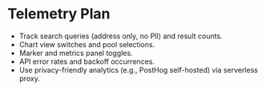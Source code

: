 # Telemetry Plan

- Track search queries (address only, no PII) and result counts.
- Chart view switches and pool selections.
- Marker and metrics panel toggles.
- API error rates and backoff occurrences.
- Use privacy-friendly analytics (e.g., PostHog self-hosted) via serverless proxy.
